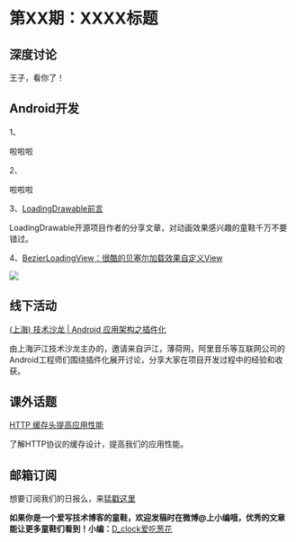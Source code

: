 # 第XX期：XXXX标题

## 深度讨论

[]()

王子，看你了！

## Android开发

1、[]()

啦啦啦

2、[]()

啦啦啦

3、[LoadingDrawable前言](http://www.jianshu.com/p/6e0ac5af4e8b)

LoadingDrawable开源项目作者的分享文章，对动画效果感兴趣的童鞋千万不要错过。

4、[BezierLoadingView：很酷的贝塞尔加载效果自定义View](https://github.com/JeasonWong/BezierLoadingView)

![](https://camo.githubusercontent.com/13cbed7a494b18b10fdd13be2c636a823e7547f5/687474703a2f2f69342e6275696d672e636f6d2f636464356134613866303233333635302e676966)

## 线下活动

[(上海) 技术沙龙 | Android 应用架构之插件化](http://diycode.cc/topics/138)

由上海沪江技术沙龙主办的，邀请来自沪江，薄荷网，阿里音乐等互联网公司的Android工程师们围绕插件化展开讨论，分享大家在项目开发过程中的经验和收获。

## 课外话题

[HTTP 缓存头提高应用性能](https://github.com/lindazhang102/Personal-Blog/blob/master/http%20cache.md)

了解HTTP协议的缓存设计，提高我们的应用性能。

## 邮箱订阅

想要订阅我们的日报么，来[猛戳这里](http://list.qq.com/cgi-bin/qf_invite?id=d469993d2c888e971c0fbb2309c4d84256968386b126b967)

**如果你是一个爱写技术博客的童鞋，欢迎发稿时在微博@上小编哦，优秀的文章能让更多童鞋们看到！小编：**[D_clock爱吃葱花](http://weibo.com/2480694892/profile?rightmod=1&wvr=6&mod=personinfo&is_all=1)